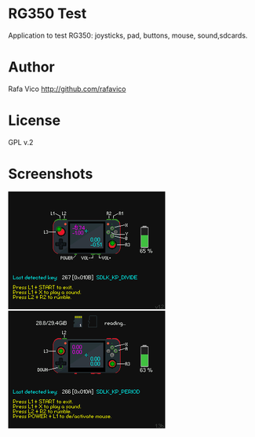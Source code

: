 # RG350 Test
Application to test RG350: joysticks, pad, buttons, mouse, sound,sdcards.

# Author
Rafa Vico
http://github.com/rafavico

# License
GPL v.2

# Screenshots
<img src="https://github.com/RafaVico/rg350_test/blob/master/recursos/rgtest_04.png" alt="image">
<img src="https://github.com/RafaVico/rg350_test/blob/master/recursos/rg350test_v13c.png" alt="image">
